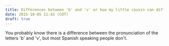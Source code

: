 ```yaml
---
title: Differences between 'b' and 'v' or how my little cousin can differentiate them but my auntie can't.
date: 2015-10-05 11:43 (COT)
draft: true
---
```


You probably know there is a difference between the pronunciation of the letters
'b' and 'v', but most Spanish speaking people don't.
